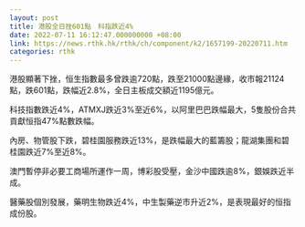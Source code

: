 ```yaml
---
layout: post
title: 港股全日挫601點　科指跌近4%
date: 2022-07-11 16:12:47.000000000 +08:00
link: https://news.rthk.hk/rthk/ch/component/k2/1657199-20220711.htm
categories: rthk
---
```


港股顯著下挫，恒生指數最多曾跌逾720點，跌至21000點邊緣，收市報21124點，跌601點，跌幅近2.8%，全日主板成交額近1195億元。

科技指數跌近4%，ATMXJ跌近3%至近6%，以阿里巴巴跌幅最大，5隻股份合共貢獻恒指47%點數跌幅。

內房、物管股下跌，碧桂園服務跌近13%，是跌幅最大的藍籌股；龍湖集團和碧桂園跌近7%至近8%。

澳門暫停非必要工商場所運作一周，博彩股受壓，金沙中國跌逾8%，銀娛跌近半成。

醫藥股個別發展，藥明生物跌近4%，中生製藥逆市升近2%，是表現最好的恒指成份股。
